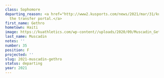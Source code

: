 ```yaml
---
class: Sophomore
departing_reason: <a href="http://www2.kusports.com/news/2021/mar/31/ku-big-man-gethro-muscadin-enters-transfer-portal/">Entered
  the transfer portal.</a>
first_name: Gethro
hometown: Haiti
image: https://kuathletics.com/wp-content//uploads/2020/09/Muscadin_Gethro_09082020-600x500.jpg
last_name: Muscadin
notes: ''
number: 35
position: F
projected: ''
slug: 2021-muscadin-gethro
status: departing
year: 2021
---
```

